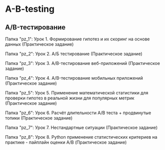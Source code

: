 # A-B-testing
## A/B-тестирование 

Папка "pz_1": Урок 1. Формирование гипотез и их скоринг на основе данных (Практическое задание)

Папка "pz_2": Урок 2. А/Б тестирование (Практическое задание)

Папка "pz_3": Урок 3. A/B-тестирование веб-приложений (Практическое задание)

Папка "pz_4": Урок 4. A/B-тестирование мобильных приложений (Практическое задание)

Папка "pz_5": Урок 5. Применение математической статистики для проверки гипотез в реальной жизни для популярных метрик (Практическое задание)

Папка "pz_6": Урок 6. Расчёт длительности А/B теста + продвинутые топики (Практическое задание)

Папка "pz_7": Урок 7. Нестандартные ситуации (Практическое задание)

Папка "pz_8": Урок 8. Python применение статистических критериев на практике - пайплайн оценки A/B (Практическое задание)
